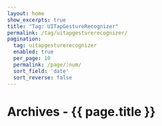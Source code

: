 ```yaml
---
layout: home
show_excerpts: true
title: "Tag: UITapGestureRecognizer"
permalink: /tag/uitapgesturerecognizer/
pagination:
  tag: uitapgesturerecognizer
  enabled: true
  per_page: 10
  permalink: /page/:num/
  sort_field: 'date'
  sort_reverse: false
---
```


<h1>Archives - {{ page.title }}</h1>
